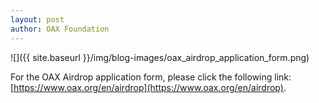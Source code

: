 ```yaml
---
layout: post
author: OAX Foundation
---
```


![]({{ site.baseurl }}/img/blog-images/oax_airdrop_application_form.png)

For the OAX Airdrop application form, please click the following link: [https://www.oax.org/en/airdrop](https://www.oax.org/en/airdrop).